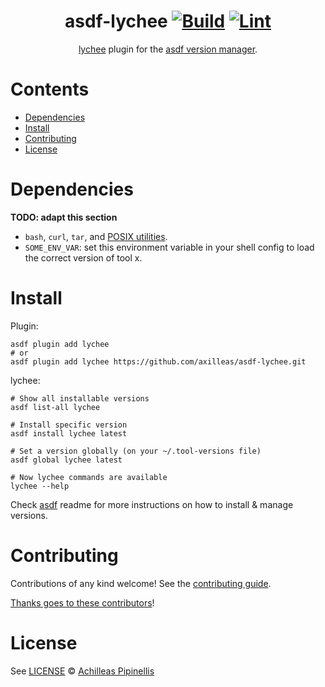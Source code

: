 <div align="center">

# asdf-lychee [![Build](https://github.com/axilleas/asdf-lychee/actions/workflows/build.yml/badge.svg)](https://github.com/axilleas/asdf-lychee/actions/workflows/build.yml) [![Lint](https://github.com/axilleas/asdf-lychee/actions/workflows/lint.yml/badge.svg)](https://github.com/axilleas/asdf-lychee/actions/workflows/lint.yml)

[lychee](https://gitlab.com/axil/asdf-lychee) plugin for the [asdf version manager](https://asdf-vm.com).

</div>

# Contents

- [Dependencies](#dependencies)
- [Install](#install)
- [Contributing](#contributing)
- [License](#license)

# Dependencies

**TODO: adapt this section**

- `bash`, `curl`, `tar`, and [POSIX utilities](https://pubs.opengroup.org/onlinepubs/9699919799/idx/utilities.html).
- `SOME_ENV_VAR`: set this environment variable in your shell config to load the correct version of tool x.

# Install

Plugin:

```shell
asdf plugin add lychee
# or
asdf plugin add lychee https://github.com/axilleas/asdf-lychee.git
```

lychee:

```shell
# Show all installable versions
asdf list-all lychee

# Install specific version
asdf install lychee latest

# Set a version globally (on your ~/.tool-versions file)
asdf global lychee latest

# Now lychee commands are available
lychee --help
```

Check [asdf](https://github.com/asdf-vm/asdf) readme for more instructions on how to
install & manage versions.

# Contributing

Contributions of any kind welcome! See the [contributing guide](contributing.md).

[Thanks goes to these contributors](https://github.com/axilleas/asdf-lychee/graphs/contributors)!

# License

See [LICENSE](LICENSE) © [Achilleas Pipinellis](https://github.com/axilleas/)
